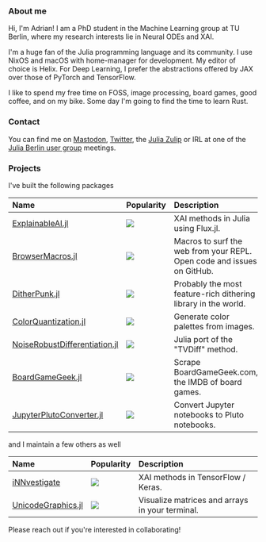 ### About me
Hi, I'm Adrian! I am a PhD student in the Machine Learning group at TU Berlin,
where my research interests lie in Neural ODEs and XAI. 

I'm a huge fan of the Julia programming language and its community. 
I use NixOS and macOS with home-manager for development. My editor of choice is Helix.
For Deep Learning, I prefer the abstractions offered by JAX over those of PyTorch and TensorFlow.

I like to spend my free time on FOSS, image processing, board games, good coffee, and on my bike.
Some day I'm going to find the time to learn Rust.

### Contact
You can find me on [Mastodon][mastodon-url], [Twitter][twitter-url], the [Julia Zulip][zulip-url]
or IRL at one of the [Julia Berlin user group][julia-berlin-url] meetings.

### Projects
I've built the following packages

| Name                                     | Popularity     | Description                                                            |
|:-----------------------------------------|:---------------|:-----------------------------------------------------------------------|
| [ExplainableAI.jl][xai-url]              | ![][xai-badge] | XAI methods in Julia using Flux.jl.                                    |
| [BrowserMacros.jl][bm-url]               | ![][bm-badge]  | Macros to surf the web from your REPL. Open code and issues on GitHub. |
| [DitherPunk.jl][dp-url]                  | ![][dp-badge]  | Probably the most feature-rich dithering library in the world.         |
| [ColorQuantization.jl][cq-url]           | ![][cq-badge]  | Generate color palettes from images.                                   |
| [NoiseRobustDifferentiation.jl][nrd-url] | ![][nrd-badge] | Julia port of the "TVDiff" method.                                     |
| [BoardGameGeek.jl][bgg-url]              | ![][bgg-badge] | Scrape BoardGameGeek.com, the IMDB of board games.                     |
| [JupyterPlutoConverter.jl][jpc-url]      | ![][jpc-badge] | Convert Jupyter notebooks to Pluto notebooks.                          |

and I maintain a few others as well

| Name                         | Popularity     | Description                                     |
|:-----------------------------|:---------------|:------------------------------------------------|
| [iNNvestigate][inn-url]      | ![][inn-badge] | XAI methods in TensorFlow / Keras.              |
| [UnicodeGraphics.jl][ug-url] | ![][ug-badge]  | Visualize matrices and arrays in your terminal. |

Please reach out if you're interested in collaborating!

[mastodon-url]: https://fosstodon.org/@adrhill
[zulip-url]: https://julialang.zulipchat.com/
[twitter-url]: https://twitter.com/adr_hill
[julia-berlin-url]: http://julia-users-berlin.github.io

[xai-url]: https://github.com/adrhill/ExplainableAI.jl
[xai-badge]: https://img.shields.io/github/stars/adrhill/ExplainableAI.jl?style=plastic
[dp-url]: https://github.com/JuliaImages/DitherPunk.jl
[dp-badge]: https://img.shields.io/github/stars/JuliaImages/DitherPunk.jl?style=plastic
[bm-url]: https://github.com/adrhill/BrowserMacros.jl
[bm-badge]: https://img.shields.io/github/stars/adrhill/BrowserMacros.jl?style=plastic
[bgg-url]: https://github.com/adrhill/BoardGameGeek.jl
[bgg-badge]: https://img.shields.io/github/stars/adrhill/BoardGameGeek.jl?style=plastic
[nrd-url]: https://github.com/adrhill/NoiseRobustDifferentiation.jl
[nrd-badge]: https://img.shields.io/github/stars/adrhill/NoiseRobustDifferentiation.jl?style=plastic
[cq-url]: https://github.com/JuliaImages/ColorQuantization.jl
[cq-badge]: https://img.shields.io/github/stars/JuliaImages/ColorQuantization.jl?style=plastic
[jpc-url]: https://github.com/adrhill/JupyterPlutoConverter.jl
[jpc-badge]: https://img.shields.io/github/stars/adrhill/JupyterPlutoConverter.jl?style=plastic

[inn-url]: https://github.com/albermax/innvestigate
[inn-badge]: https://img.shields.io/github/stars/albermax/innvestigate?style=plastic
[ug-url]: https://github.com/adrhill/UnicodeGraphics.jl
[ug-badge]: https://img.shields.io/github/stars/JuliaGraphics/UnicodeGraphics.jl?style=plastic